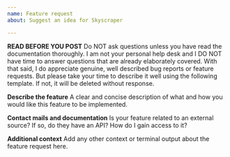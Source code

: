 ```yaml
---
name: Feature request
about: Suggest an idea for Skyscraper

---
```


**READ BEFORE YOU POST**
Do NOT ask questions unless you have read the documentation thoroughly. I am not your personal help desk and I DO NOT have time to answer questions that are already elaborately covered. With that said, I do appreciate genuine, well described bug reports or feature requests. But please take your time to describe it well using the following template. If not, it will be deleted without response.

**Describe the feature**
A clear and concise description of what and how you would like this feature to be implemented.

**Contact mails and documentation**
Is your feature related to an external source? If so, do they have an API? How do I gain access to it?

**Additional context**
Add any other context or terminal output about the feature request here.
